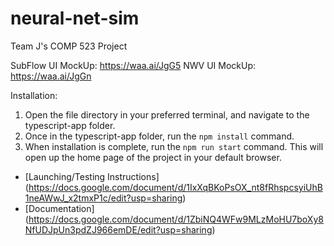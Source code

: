 # neural-net-sim
Team J's COMP 523 Project

SubFlow UI MockUp: https://waa.ai/JgG5
NWV UI MockUp: https://waa.ai/JgGn 

Installation: 

1. Open the file directory in your preferred terminal, and navigate to the typescript-app folder.
2. Once in the typescript-app folder, run the ```npm install``` command.
3. When installation is complete, run the ```npm run start``` command. This will open up the home page of the project in your default browser.

* [Launching/Testing Instructions] (https://docs.google.com/document/d/1IxXqBKoPsOX_nt8fRhspcsyiUhB1neAWwJ_x2tmxP1c/edit?usp=sharing)
* [Documentation] (https://docs.google.com/document/d/1ZbiNQ4WFw9MLzMoHU7boXy8NfUDJpUn3pdZJ966emDE/edit?usp=sharing)
